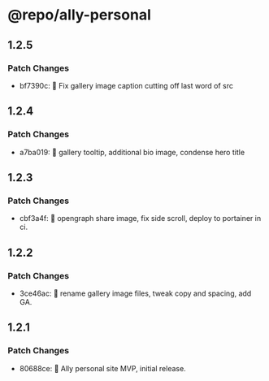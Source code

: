 # @repo/ally-personal

## 1.2.5

### Patch Changes

- bf7390c: 🐛 Fix gallery image caption cutting off last word of src

## 1.2.4

### Patch Changes

- a7ba019: 💪 gallery tooltip, additional bio image, condense hero title

## 1.2.3

### Patch Changes

- cbf3a4f: 🔗 opengraph share image, fix side scroll, deploy to portainer in ci.

## 1.2.2

### Patch Changes

- 3ce46ac: 🧹 rename gallery image files, tweak copy and spacing, add GA.

## 1.2.1

### Patch Changes

- 80688ce: 🚀 Ally personal site MVP, initial release.
